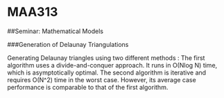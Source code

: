 # MAA313
##Seminar: Mathematical Models

###Generation of Delaunay Triangulations

Generating Delaunay triangles using two different methods : The first algorithm uses a divide-and-conquer approach. It runs in O(Nlog N) time, which is asymptotically optimal. The second algorithm is iterative and requires O(N^2) time in the worst case. However, its average case performance is comparable to that of the first algorithm.
